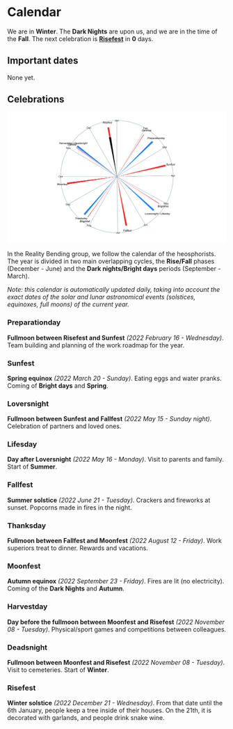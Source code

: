 
# Calendar

We are in **Winter**. The **Dark Nights** are upon us, and we are in the
time of the **Fall**. The next celebration is
[**Risefest**](https://github.com/RealityBending/Calendar#Risefest) in
**0** days.

## Important dates

None yet.

## Celebrations

![](calendar_plot-1.png)<!-- -->

In the Reality Bending group, we follow the calendar of the
heosphorists. The year is divided in two main overlapping cycles, the
**Rise/Fall** phases (December - June) and the **Dark nights/Bright
days** periods (September - March).

*Note: this calendar is automatically updated daily, taking into account
the exact dates of the solar and lunar astronomical events (solstices,
equinoxes, full moons) of the current year.*

### Preparationday

**Fullmoon between Risefest and Sunfest** *(2022 February 16 -
Wednesday)*. Team building and planning of the work roadmap for the
year.

### Sunfest

**Spring equinox** *(2022 March 20 - Sunday)*. Eating eggs and water
pranks. Coming of **Bright days** and **Spring**.

### Loversnight

**Fullmoon between Sunfest and Fallfest** *(2022 May 15 - Sunday
night)*. Celebration of partners and loved ones.

### Lifesday

**Day after Loversnight** *(2022 May 16 - Monday)*. Visit to parents and
family. Start of **Summer**.

### Fallfest

**Summer solstice** *(2022 June 21 - Tuesday)*. Crackers and fireworks
at sunset. Popcorns made in fires in the night.

### Thanksday

**Fullmoon between Fallfest and Moonfest** *(2022 August 12 - Friday)*.
Work superiors treat to dinner. Rewards and vacations.

### Moonfest

**Autumn equinox** *(2022 September 23 - Friday)*. Fires are lit (no
electricity). Coming of the **Dark Nights** and **Autumn**.

### Harvestday

**Day before the fullmoon between Moonfest and Risefest** *(2022
November 08 - Tuesday)*. Physical/sport games and competitions between
colleagues.

### Deadsnight

**Fullmoon between Moonfest and Risefest** *(2022 November 08 -
Tuesday)*. Visit to cemeteries. Start of **Winter**.

### Risefest

**Winter solstice** *(2022 December 21 - Wednesday)*. From that date
until the 6th January, people keep a tree inside of their houses. On the
21th, it is decorated with garlands, and people drink snake wine.
